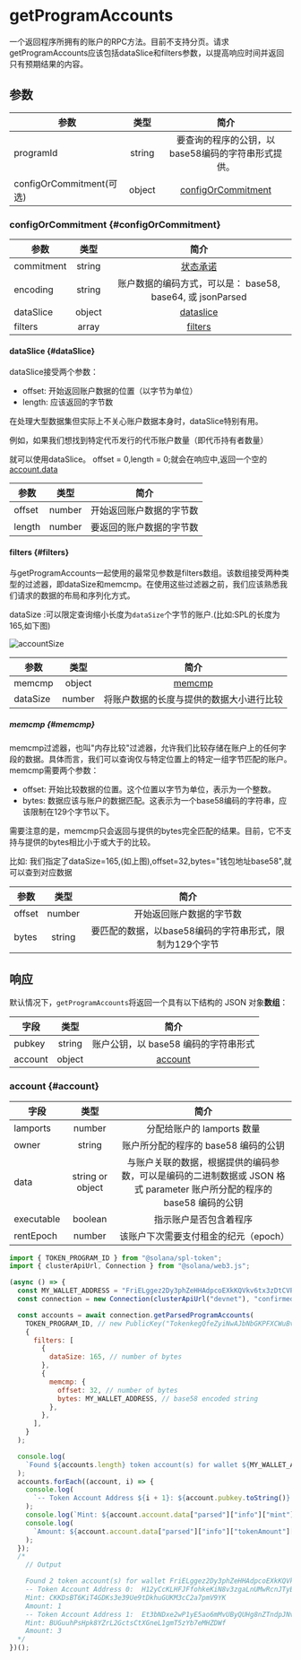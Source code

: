 # getProgramAccounts

一个返回程序所拥有的账户的RPC方法。目前不支持分页。请求getProgramAccounts应该包括dataSlice和filters参数，以提高响应时间并返回只有预期结果的内容。

## 参数

| 参数                     |  类型  |                        简介                        |
| ------------------------ | :----: | :------------------------------------------------: |
| programId                | string | 要查询的程序的公钥，以base58编码的字符串形式提供。 |
| configOrCommitment(可选) | object |     [configOrCommitment](#configorcommitment)      |

### configOrCommitment {#configOrCommitment}

| 参数       |  类型  |                                              简介                                               |
| ---------- | :----: | :---------------------------------------------------------------------------------------------: |
| commitment | string | [状态承诺](https://docs.solana.com/developing/clients/jsonrpc-api#configuring-state-commitment) |
| encoding   | string |                   账户数据的编码方式，可以是： base58, base64, 或 jsonParsed                    |
| dataSlice  | object |                                     [dataslice](#dataslice)                                     |
| filters    | array  |                                       [filters](#filters)                                       |

#### dataSlice {#dataSlice}

dataSlice接受两个参数：

* offset: 开始返回账户数据的位置（以字节为单位）
* length: 应该返回的字节数

在处理大型数据集但实际上不关心账户数据本身时，dataSlice特别有用。

例如，如果我们想找到特定代币发行的代币账户数量（即代币持有者数量）

就可以使用dataSlice。 offset = 0,length = 0;就会在响应中,返回一个空的[account.data](#account)

| 参数   |  类型  |           简介           |
| ------ | :----: | :----------------------: |
| offset | number | 开始返回账户数据的字节数 |
| length | number | 要返回的账户数据的字节数 |

#### filters {#filters}

与getProgramAccounts一起使用的最常见参数是filters数组。该数组接受两种类型的过滤器，即dataSize和memcmp。在使用这些过滤器之前，我们应该熟悉我们请求的数据的布局和序列化方式。

dataSize :可以限定查询缩小长度为`dataSize`个字节的账户.(比如:SPL的长度为165,如下图)

![accountSize](https://solanacookbook.com/assets/account-size.398f17bf.png)

| 参数     |  类型  |                   简介                   |
| -------- | :----: | :--------------------------------------: |
| memcmp   | object |         [memcmp](#memcmp)         |
| dataSize | number | 将账户数据的长度与提供的数据大小进行比较 |

##### memcmp {#memcmp}

memcmp过滤器，也叫"内存比较"过滤器，允许我们比较存储在账户上的任何字段的数据。具体而言，我们可以查询仅与特定位置上的特定一组字节匹配的账户。memcmp需要两个参数：

* offset: 开始比较数据的位置。这个位置以字节为单位，表示为一个整数。
* bytes: 数据应该与账户的数据匹配。这表示为一个base58编码的字符串，应该限制在129个字节以下。
  
需要注意的是，memcmp只会返回与提供的bytes完全匹配的结果。目前，它不支持与提供的bytes相比小于或大于的比较。

比如: 我们指定了dataSize=165,(如上图),offset=32,bytes="钱包地址base58",就可以查到对应数据

| 参数   |  类型  |                          简介                           |
| ------ | :----: | :-----------------------------------------------------: |
| offset | number |                开始返回账户数据的字节数                 |
| bytes  | string | 要匹配的数据，以base58编码的字符串形式，限制为129个字节 |

## 响应

默认情况下，`getProgramAccounts`将返回一个具有以下结构的 JSON 对象**数组**：

| 字段    |  类型  |                 简介                 |
| ------- | :----: | :----------------------------------: |
| pubkey  | string | 账户公钥，以 base58 编码的字符串形式 |
| account | object |     [account](#account)      |

### account {#account}

| 字段       |       类型       |                                                          简介                                                           |
| ---------- | :--------------: | :---------------------------------------------------------------------------------------------------------------------: |
| lamports   |      number      |                                               分配给账户的 lamports 数量                                                |
| owner      |      string      |                                          账户所分配的程序的 base58 编码的公钥                                           |
| data       | string or object | 与账户关联的数据，根据提供的编码参数，可以是编码的二进制数据或 JSON 格式 parameter 账户所分配的程序的 base58 编码的公钥 |
| executable |     boolean      |                                                 指示账户是否包含着程序                                                  |
| rentEpoch  |      number      |                                          该账户下次需要支付租金的纪元（epoch）                                          |


```javaScript 
import { TOKEN_PROGRAM_ID } from "@solana/spl-token";
import { clusterApiUrl, Connection } from "@solana/web3.js";

(async () => {
  const MY_WALLET_ADDRESS = "FriELggez2Dy3phZeHHAdpcoEXkKQVkv6tx3zDtCVP8T";
  const connection = new Connection(clusterApiUrl("devnet"), "confirmed");

  const accounts = await connection.getParsedProgramAccounts(
    TOKEN_PROGRAM_ID, // new PublicKey("TokenkegQfeZyiNwAJbNbGKPFXCWuBvf9Ss623VQ5DA")
    {
      filters: [
        {
          dataSize: 165, // number of bytes
        },
        {
          memcmp: {
            offset: 32, // number of bytes
            bytes: MY_WALLET_ADDRESS, // base58 encoded string
          },
        },
      ],
    }
  );

  console.log(
    `Found ${accounts.length} token account(s) for wallet ${MY_WALLET_ADDRESS}: `
  );
  accounts.forEach((account, i) => {
    console.log(
      `-- Token Account Address ${i + 1}: ${account.pubkey.toString()} --`
    );
    console.log(`Mint: ${account.account.data["parsed"]["info"]["mint"]}`);
    console.log(
      `Amount: ${account.account.data["parsed"]["info"]["tokenAmount"]["uiAmount"]}`
    );
  });
  /*
    // Output

    Found 2 token account(s) for wallet FriELggez2Dy3phZeHHAdpcoEXkKQVkv6tx3zDtCVP8T: 
    -- Token Account Address 0:  H12yCcKLHFJFfohkeKiN8v3zgaLnUMwRcnJTyB4igAsy --
    Mint: CKKDsBT6KiT4GDKs3e39Ue9tDkhuGUKM3cC2a7pmV9YK
    Amount: 1
    -- Token Account Address 1:  Et3bNDxe2wP1yE5ao6mMvUByQUHg8nZTndpJNvfKLdCb --
    Mint: BUGuuhPsHpk8YZrL2GctsCtXGneL1gmT5zYb7eMHZDWf
    Amount: 3
  */
})();
```
